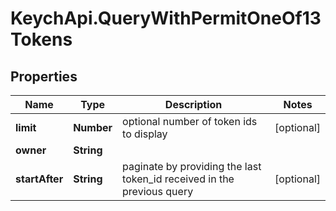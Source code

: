 # KeychApi.QueryWithPermitOneOf13Tokens

## Properties

Name | Type | Description | Notes
------------ | ------------- | ------------- | -------------
**limit** | **Number** | optional number of token ids to display | [optional] 
**owner** | **String** |  | 
**startAfter** | **String** | paginate by providing the last token_id received in the previous query | [optional] 


